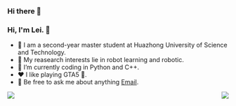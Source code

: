 ### Hi there 👋

<!--
**RayYoh/RayYoh** is a ✨ _special_ ✨ repository because its `README.md` (this file) appears on your GitHub profile.

Here are some ideas to get you started:

- 🔭 I’m currently working on ...
- 🌱 I’m currently learning ...
- 👯 I’m looking to collaborate on ...
- 🤔 I’m looking for help with ...
- 💬 Ask me about ...
- 📫 How to reach me: ...
- 😄 Pronouns: ...
- ⚡ Fun fact: ...
-->
### Hi, I'm Lei. 👋

- 🔭 I am a second-year master student at Huazhong University of Science and Technology.
- 🌱 My reasearch interests lie in robot learning and robotic.
- 🤔 I’m currently coding in Python and C++.
- ❤️ I like playing GTA5 🚗.
- 💬 Be free to ask me about anything [Email](rayyoh@hust.edu.cn).
<img align="left" src="https://github-readme-stats.vercel.app/api?username=RayYoh&show_icons=true&hide_border=true">
<img align="right" src="https://github-readme-stats.vercel.app/api/top-langs/?username=RayYoh&hide_border=true">
</div>
